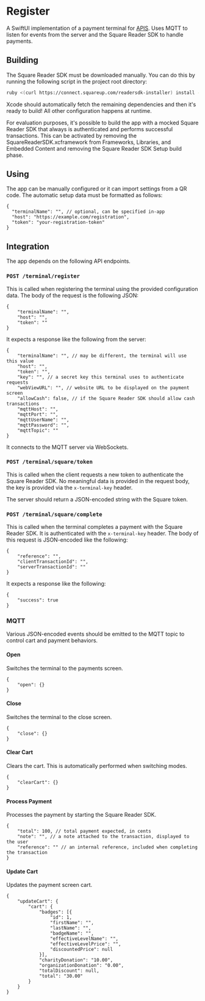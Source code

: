 # Register

A SwiftUI implementation of a payment terminal for [APIS]. Uses MQTT to
listen for events from the server and the Square Reader SDK to handle payments.

[APIS]: https://github.com/furthemore/APIS

## Building

The Square Reader SDK must be downloaded manually. You can do this by running
the following script in the project root directory:

```bash
ruby <(curl https://connect.squareup.com/readersdk-installer) install --app-id $APP_ID --repo-password $ACCESS_TOKEN
```

Xcode should automatically fetch the remaining dependencies and then it's ready
to build! All other configuration happens at runtime.

For evaluation purposes, it's possible to build the app with a mocked Square
Reader SDK that always is authenticated and performs successful transactions.
This can be activated by removing the SquareReaderSDK.xcframework from
Frameworks, Libraries, and Embedded Content and removing the Square Reader SDK
Setup build phase.

## Using

The app can be manually configured or it can import settings from a QR code. The
automatic setup data must be formatted as follows:

```jsonc
{
  "terminalName": "", // optional, can be specified in-app
  "host": "https://example.com/registration",
  "token": "your-registration-token"
}
```

## Integration

The app depends on the following API endpoints.

### `POST /terminal/register`

This is called when registering the terminal using the provided configuration
data. The body of the request is the following JSON:

```jsonc
{
    "terminalName": "",
    "host": "",
    "token": ""
}
```

It expects a response like the following from the server:

```jsonc
{
    "terminalName": "", // may be different, the terminal will use this value
    "host": "",
    "token": "",
    "key": "", // a secret key this terminal uses to authenticate requests
    "webViewURL": "", // website URL to be displayed on the payment screen
    "allowCash": false, // if the Square Reader SDK should allow cash transactions
    "mqttHost": "",
    "mqttPort": "",
    "mqttUserName": "",
    "mqttPassword": "",
    "mqttTopic": ""
}
```

It connects to the MQTT server via WebSockets.

### `POST /terminal/square/token`

This is called when the client requests a new token to authenticate the Square
Reader SDK. No meaningful data is provided in the request body, the key is
provided via the `x-terminal-key` header.

The server should return a JSON-encoded string with the Square token.

### `POST /terminal/square/complete`

This is called when the terminal completes a payment with the Square Reader SDK.
It is authenticated with the `x-terminal-key` header. The body of this request
is JSON-encoded like the following:

```jsonc
{
    "reference": "",
    "clientTransactionId": "",
    "serverTransactionId": ""
}
```

It expects a response like the following:

```jsonc
{
    "success": true
}
```

### MQTT

Various JSON-encoded events should be emitted to the MQTT topic to control cart
and payment behaviors.

#### Open

Switches the terminal to the payments screen.

```jsonc
{
    "open": {}
}
```

#### Close

Switches the terminal to the close screen.

```jsonc
{
    "close": {}
}
```

#### Clear Cart

Clears the cart. This is automatically performed when switching modes.

```jsonc
{
    "clearCart": {}
}
```

#### Process Payment

Processes the payment by starting the Square Reader SDK.

```jsonc
{
    "total": 100, // total payment expected, in cents
    "note": "", // a note attached to the transaction, displayed to the user
    "reference": "" // an internal reference, included when completing the transaction
}
```

#### Update Cart

Updates the payment screen cart.

```jsonc
{
    "updateCart": {
        "cart": {
            "badges": [{
                "id": 1,
                "firstName": "",
                "lastName": "",
                "badgeName": "",
                "effectiveLevelName": "",
                "effectiveLevelPrice": "",
                "discountedPrice": null
            }],
            "charityDonation": "10.00",
            "organizationDonation": "0.00",
            "totalDiscount": null,
            "total": "30.00"
        }
    }
}
```
